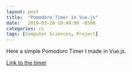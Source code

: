 ```yaml
---
layout: post
title:  "Pomodoro Timer in Vue.js"
date:   2019-03-20 10:40:00 -0500
categories: cs
tags: [Computer Sciences, Project]
---
```


Here a simple Pomodoro Timer I made in Vue.js.

[Link to the timer](https://willguimont.github.io/Pomodoro/)
